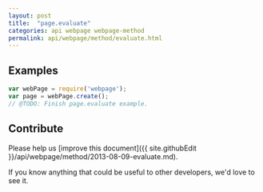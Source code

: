 ```yaml
---
layout: post
title:  "page.evaluate"
categories: api webpage webpage-method
permalink: api/webpage/method/evaluate.html
---
```


## Examples

```javascript
var webPage = require('webpage');
var page = webPage.create();
// @TODO: Finish page.evaluate example.
```

## Contribute

Please help us [improve this document]({{ site.githubEdit }}/api/webpage/method/2013-08-09-evaluate.md).

If you know anything that could be useful to other developers, we'd love to see it.


